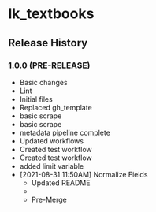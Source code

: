 # lk_textbooks

## Release History

### 1.0.0 (PRE-RELEASE)
  * Basic changes
  * Lint
  * Initial files
  * Replaced gh_template
  * basic scrape
  * basic scrape
  * metadata pipeline complete
  * Updated workflows
  * Created test workflow
  * Created test workflow
  * added limit variable
* [2021-08-31 11:50AM] Normalize Fields
  * Updated README
  * 
  * Pre-Merge
